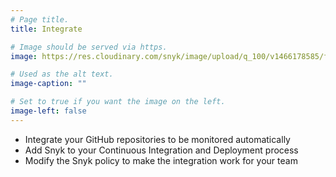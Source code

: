 ```yaml
---
# Page title.
title: Integrate

# Image should be served via https.
image: https://res.cloudinary.com/snyk/image/upload/q_100/v1466178585/features/features-integrate_scaled.png

# Used as the alt text.
image-caption: ""

# Set to true if you want the image on the left.
image-left: false
---
```


* Integrate your GitHub repositories to be monitored automatically
* Add Snyk to your Continuous Integration and Deployment process
* Modify the Snyk policy to make the integration work for your team
